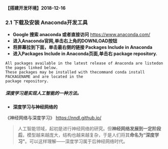 **【搭建开发环境】2018-12-16**

### 2.1 下载及安装 Anaconda开发工具

- **Google 搜索 anaconda 或者直接访问** https://www.anaconda.com/
- **进入Anaconda官网,单击右上角的DOWNLOAD按钮**
- **将屏幕拉到下面，单击最右侧的链接 Packages Include in Anaconda**
- **进入Packages Include in Anaconda页面,单击右 package repository.**
```
All packages available in the latest release of Anaconda are listedon the pages linked below.
These packages may be installed with thecommand conda install PACKAGENAME and are located in the 
package repository.
```


##### 深度学习是实现人工智能的一种方法。

- **深度学习与神经网络的**

《神经网络与深度学习》 https://nndl.github.io/
> 人工智能领域，起初是进行神经网络的研究。但**神经网络发展到一定阶段后**，模型越来越庞大，结构也越来越复杂，于是人们将其**命名为“深度学习”**。可以这样理解——深度学习属于后神经网络时代。
